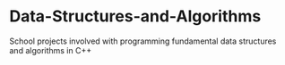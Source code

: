 # Data-Structures-and-Algorithms
School projects involved with programming fundamental data structures and algorithms in C++

